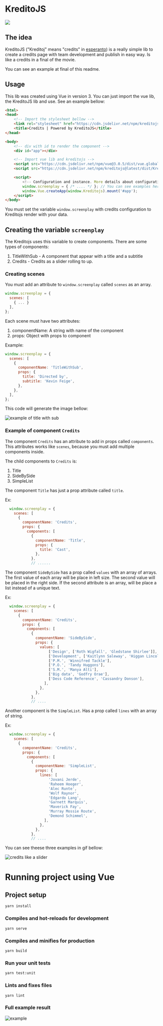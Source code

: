 # KreditoJS

[![](https://data.jsdelivr.com/v1/package/npm/kreditojs/badge)](https://www.jsdelivr.com/package/npm/kreditojs)

## The idea

KreditoJS ("Kreditoj" means "credits" in [esperanto](https://en.wikipedia.org/wiki/Esperanto)) is a really simple lib to create a credits page with team development and publish in easy way. Is like a credits in a final of the movie.

You can see an example at final of this readme.

## Usage

This lib was created using Vue in version 3. You can just import the vue lib, the KreditoJS lib and use. See an example bellow:

```html
<html>
<head>
    <!-- Import the stylesheet bellow -->
    <link rel="stylesheet" href="https://cdn.jsdelivr.net/npm/kreditojs@latest/dist/Kreditojs.css" />
    <title>Credits | Powered by KreditoJS</title>
</head>

<body>
    <!-- div with id to render the component -->
    <div id="app"></div>

    <!-- Import vue lib and kreditojs -->
    <script src="https://cdn.jsdelivr.net/npm/vue@3.0.5/dist/vue.global.min.js"></script>
    <script src="https://cdn.jsdelivr.net/npm/kreditojs@latest/dist/Kreditojs.umd.min.js"></script>

    <script>
        <!-- Configuration and instance. More details about configuration bellow -->
        window.screenplay = { /* .... */ }; // You can see examples here: https://github.com/tacnoman/kreditojs/tree/master/examples
        window.Vue.createApp(window.Kreditojs).mount('#app');
    </script>
</body>
```

You must set the variable `window.screenplay` with credits configuration to Kreditojs render with your data.

## Creating the variable `screenplay`

The Kreditojs uses this variable to create components. There are some types of components:

1. TitleWithSub - A component that appear with a title and a subtitle
2. Credits - Credits as a slider rolling to up.

### Creating scenes

You must add an attribute to `window.screenplay` called `scenes` as an array.

```js
window.screenplay = {
  scenes: [
    { ... }
  ],
};
```

Each scene must have two attributes:

1. componentName: A string with name of the component
2. props: Object with props to component

Example:

```js
window.screenplay = {
  scenes: [
    {
      componentName: 'TitleWithSub',
      props: {
        title: 'Directed by',
        subtitle: 'Kevin Feige',
      },
    },
  ],
};
```

This code will generate the image bellow:

<img src="https://github.com/tacnoman/kreditojs/raw/master/data/title-with-subtitle.gif" alt="example of title with sub" />

### Example of component `Credits`

The component `Credits` has an attribute to add in props called `components`. This attributes works like `scenes`, because you must add multiple components inside.

The child components to `Credits` is:

1. Title
2. SideBySide
3. SimpleList

The component `Title` has just a prop attribute called `title`.

Ex:
```js
  window.screenplay = {
    scenes: [
      {
        componentName: 'Credits',
        props: {
          components: [
            {
              componentName: 'Title',
              props: {
                title: 'Cast',
              },
            },
            // ......
```

The component `SideBySide` has a prop called `values` with an array of arrays.
The first value of each array will be place in left size. The second value will be placed in the right side.
If the second attribute is an array, will be place a list instead of a unique text.

Ex:
```js
  window.screenplay = {
    scenes: [
      {
        componentName: 'Credits',
        props: {
          components: [
            {
              componentName: 'SideBySide',
              props: {
                values: [
                    ['Design', ['Roth Wigfall', 'Gledstane Shirlee']],
                    ['Development', ['Kaitlynn Saleway', 'Higgan Lincoln', 'Marshall Willcott', 'Shepperd Caltera']],
                    ['P.M.', 'Winnifred Tackle'],
                    ['P.O.', 'Tandy Huggons'],
                    ['S.M.', 'Manya Alti'],
                    ['Big data', 'Godfry Orae'],
                    ['Dess Code Reference', 'Cassandry Donson'],
                  ],
                },
              },
            },
            // ....
```

Another component is the `SimpleList`. Has a prop called `lines` with an array of string.

Ex:
```js
  window.screenplay = {
    scenes: [
      {
        componentName: 'Credits',
        props: {
          components: [
            {
              componentName: 'SimpleList',
              props: {
                lines: [
                    'Jovani Jerde',
                    'Raheem Hoeger',
                    'Alec Runte',
                    'Wolf Raynor',
                    'Edgardo Lang',
                    'Garnett Marquis',
                    'Maverick Fay',
                    'Murray Mossie Route',
                    'Demond Schimmel',
                  ],
                },
              },
            },
            // ....
```

You can see theese three examples in gif bellow:

<img src="https://github.com/tacnoman/kreditojs/raw/master/data/slider-credits.gif" alt="credits like a slider" />

# Running project using Vue

## Project setup
```
yarn install
```

### Compiles and hot-reloads for development
```
yarn serve
```

### Compiles and minifies for production
```
yarn build
```

### Run your unit tests
```
yarn test:unit
```

### Lints and fixes files
```
yarn lint
```

### Full example result

<img src="https://github.com/tacnoman/kreditojs/raw/master/data/credits.gif" alt="example" />
